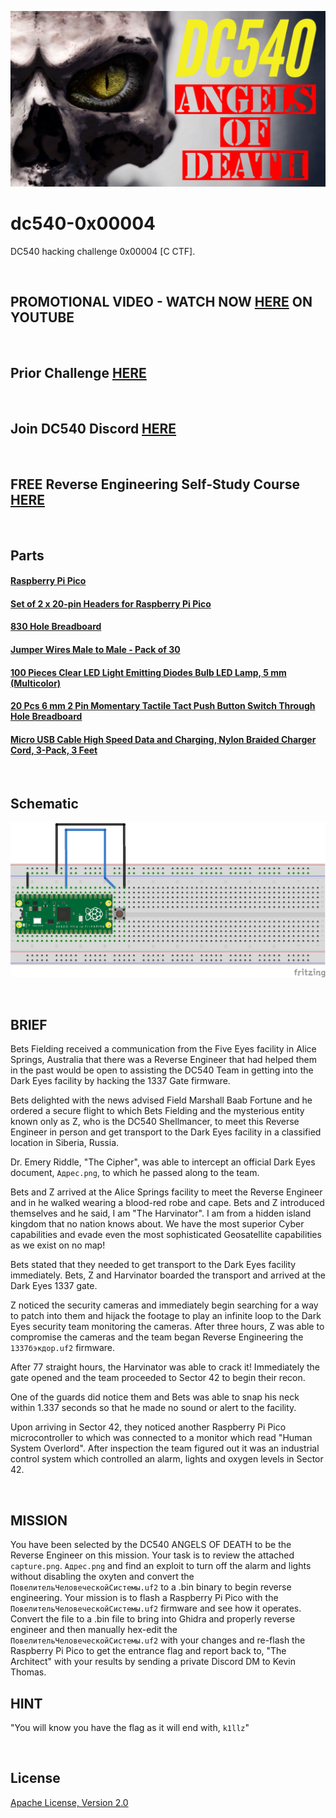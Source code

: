 ![image](https://github.com/mytechnotalent/dc540-0x00004/blob/main/DC540%20Angels%20Of%20Death.png?raw=true)

# dc540-0x00004
DC540 hacking challenge 0x00004 [C CTF].

<br>

## PROMOTIONAL VIDEO - WATCH NOW [HERE](https://youtu.be/YJAa4o7WXkE) ON YOUTUBE

<br>

## Prior Challenge [HERE](https://github.com/mytechnotalent/dc540-0x00003)

<br>

## Join DC540 Discord [HERE](https://discord.gg/TC9V9RCr5U)

<br>

## FREE Reverse Engineering Self-Study Course [HERE](https://github.com/mytechnotalent/Reverse-Engineering-Tutorial)

<br>

## Parts
#### [Raspberry Pi Pico](https://www.canakit.com/raspberry-pi-pico.html?cid=usd&src=raspberrypi)
#### [Set of 2 x 20-pin Headers for Raspberry Pi Pico](https://www.canakit.com/set-of-2-20-pin-headers-for-raspberry-pi-pico.html)
#### [830 Hole Breadboard](https://www.canakit.com/solderless-breadboard-830-hole.html)
#### [Jumper Wires Male to Male - Pack of 30](https://www.canakit.com/jumper-wires-male-to-male-6.html)
#### [100 Pieces Clear LED Light Emitting Diodes Bulb LED Lamp, 5 mm (Multicolor)](https://www.amazon.com/eBoot-Pieces-Emitting-Diodes-Assorted/dp/B06XPV4CSH)
#### [20 Pcs 6 mm 2 Pin Momentary Tactile Tact Push Button Switch Through Hole Breadboard](https://www.amazon.com/Momentary-Tactile-Through-Breadboard-Friendly/dp/B07WF76VHT)
#### [Micro USB Cable High Speed Data and Charging, Nylon Braided Charger Cord, 3-Pack, 3 Feet](https://www.amazon.com/Rankie-Micro-Charging-Braided-3-Pack/dp/B01JPDTZXK)

<br>

## Schematic
![image](https://github.com/mytechnotalent/dc540-0x00003/blob/main/schematic.png?raw=true)

<br>

## BRIEF
Bets Fielding received a communication from the Five Eyes facility in Alice Springs, Australia that there was a Reverse Engineer that had helped them in the past would be open to assisting the DC540 Team in getting into the Dark Eyes facility by hacking the 1337 Gate firmware.

Bets delighted with the news advised Field Marshall Baab Fortune and he ordered a secure flight to which Bets Fielding and the mysterious entity known only as Z, who is the DC540 Shellmancer, to meet this Reverse Engineer in person and get transport to the Dark Eyes facility in a classified location in Siberia, Russia.

Dr. Emery Riddle, "The Cipher", was able to intercept an official Dark Eyes document, `Адрес.png`, to which he passed along to the team.

Bets and Z arrived at the Alice Springs facility to meet the Reverse Engineer and in he walked wearing a blood-red robe and cape.  Bets and Z introduced themselves and he said, I am "The Harvinator".  I am from a hidden island kingdom that no nation knows about.  We have the most superior Cyber capabilities and evade even the most sophisticated Geosatellite capabilities as we exist on no map!

Bets stated that they needed to get transport to the Dark Eyes facility immediately.  Bets, Z and Harvinator boarded the transport and arrived at the Dark Eyes 1337 gate.  

Z noticed the security cameras and immediately begin searching for a way to patch into them and hijack the footage to play an infinite loop to the Dark Eyes security team monitoring the cameras.  After three hours, Z was able to compromise the cameras and the team began Reverse Engineering the `1337бэкдор.uf2` firmware.

After 77 straight hours, the Harvinator was able to crack it!  Immediately the gate opened and the team proceeded to Sector 42 to begin their recon.

One of the guards did notice them and Bets was able to snap his neck within 1.337 seconds so that he made no sound or alert to the facility.  

Upon arriving in Sector 42, they noticed another Raspberry Pi Pico microcontroller to which was connected to a monitor which read "Human System Overlord".  After inspection the team figured out it was an industrial control system which controlled an alarm, lights and oxygen levels in Sector 42.  

<br>

## MISSION
You have been selected by the DC540 ANGELS OF DEATH to be the Reverse Engineer on this mission. Your task is to review the attached `capture.png`. `Адрес.png` and find an exploit to turn off the alarm and lights without disabling the oxyten and convert the `ПовелительЧеловеческойСистемы.uf2` to a .bin binary to begin reverse engineering. Your mission is to flash a Raspberry Pi Pico with the `ПовелительЧеловеческойСистемы.uf2` firmware and see how it operates. Convert the file to a .bin file to bring into Ghidra and properly reverse engineer and then manually hex-edit the `ПовелительЧеловеческойСистемы.uf2` with your changes and re-flash the Raspberry Pi Pico to get the entrance flag and report back to, "The Architect" with your results by sending a private Discord DM to Kevin Thomas.

## HINT
"You will know you have the flag as it will end with, `k1llz`"

<br>

## License
[Apache License, Version 2.0](https://www.apache.org/licenses/LICENSE-2.0)
